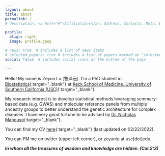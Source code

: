 ```yaml
---
layout: about
title: about
permalink: /
# description: <a href="#">Affiliations</a>. Address. Contacts. Moto. Etc.

profile:
  align: right
  image: profile.jpeg

# news: true  # includes a list of news items
# selected_papers: true # includes a list of papers marked as "selected={true}"
social: false  # includes social icons at the bottom of the page

---
```


Hello! My name is Zeyun Lu (鲁泽沄). I'm a PhD student in [Biostatistics](https://preventivemedicine.usc.edu/divisions/biostatistics/graduate-programs-in-biostatistics-epidemiology/){:target="_blank"} at [Keck School of Medicine, University of Southern California (USC)](https://keck.usc.edu/){:target="_blank"}.

My research interest is to develop statistical methods leveraging summary-based data (e.g. GWAS) and molecular reference panels from multiple ancestry groups to better understand the genetic architecture for complex diseases. I have very good fortune to be advised by [Dr. Nicholas Mancuso](https://www.mancusolab.com/){:target="_blank"}.

You can find my CV [here](./assets/pdf/Lu_Zeyun_CV.pdf){:target="_blank"} (last updated on 02/22/2022).

You can PM me on twitter (upper left corner), or zeyunlu at usc[dot]edu.

***In whom all the treasures of wisdom and knowledge are hidden. (Col.2:3)***
